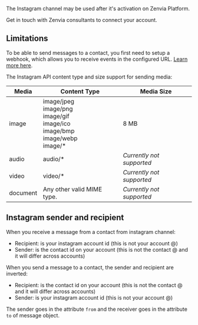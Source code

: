 The Instagram channel may be used after it's activation on Zenvia Platform.

Get in touch with Zenvia consultants to connect your account.


## Limitations

To be able to send messages to a contact, you first need to setup a webhook, which allows you to receive events in the configured URL. [Learn more here](#tag/Webhooks).


The Instagram API content type and size support for sending media:

| Media | Content Type | Media Size |
|---|---|---|
| image | image/jpeg<br>image/png<br>image/gif<br>image/ico<br>image/bmp<br>image/webp<br>image/* | 8 MB |
| audio | audio/* | *Currently not supported* |
| video | video/* | *Currently not supported* |
| document | Any other valid MIME type. | *Currently not supported* |


## Instagram sender and recipient

When you receive a message from a contact from instagram channel:

* Recipient: is your instagram account id (this is not your account @)
* Sender: is the contact id on your account (this is not the contact @ and it will differ across accounts)

When you send a message to a contact, the sender and recipient are inverted:

* Recipient: is the contact id on your account (this is not the contact @ and it will differ across accounts)
* Sender: is your instagram account id (this is not your account @)

The sender goes in the attribute `from` and the receiver goes in the attribute `to` of message object.
